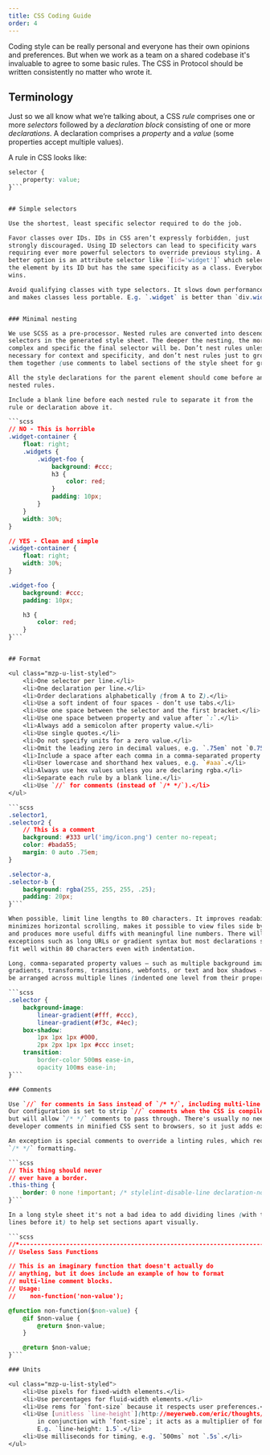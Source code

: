 ```yaml
---
title: CSS Coding Guide
order: 4
---
```


Coding style can be really personal and everyone has their own opinions
and preferences. But when we work as a team on a shared codebase it's
invaluable to agree to some basic rules. The CSS in Protocol should be
written consistently no matter who wrote it.


## Terminology

Just so we all know what we’re talking about, a CSS *rule* comprises one
or more *selectors* followed by a *declaration block* consisting of one
or more *declarations*. A declaration comprises a *property* and a *value*
(some properties accept multiple values).

A rule in CSS looks like:

```css
selector {
    property: value;
}```


## Simple selectors

Use the shortest, least specific selector required to do the job.

Favor classes over IDs. IDs in CSS aren’t expressly forbidden, just
strongly discouraged. Using ID selectors can lead to specificity wars
requiring ever more powerful selectors to override previous styling. A
better option is an attribute selector like `[id='widget']` which selects
the element by its ID but has the same specificity as a class. Everybody
wins.

Avoid qualifying classes with type selectors. It slows down performance
and makes classes less portable. E.g. `.widget` is better than `div.widget`.


### Minimal nesting

We use SCSS as a pre-processor. Nested rules are converted into descendent
selectors in the generated style sheet. The deeper the nesting, the more
complex and specific the final selector will be. Don’t nest rules unless
necessary for context and specificity, and don’t nest rules just to group
them together (use comments to label sections of the style sheet for grouping).

All the style declarations for the parent element should come before any
nested rules.

Include a blank line before each nested rule to separate it from the
rule or declaration above it.

```scss
// NO - This is horrible
.widget-container {
    float: right;
    .widgets {
        .widget-foo {
            background: #ccc;
            h3 {
                color: red;
            }
            padding: 10px;
        }
    }
    width: 30%;
}

// YES - Clean and simple
.widget-container {
    float: right;
    width: 30%;
}

.widget-foo {
    background: #ccc;
    padding: 10px;

    h3 {
        color: red;
    }
}```


## Format

<ul class="mzp-u-list-styled">
    <li>One selector per line.</li>
    <li>One declaration per line.</li>
    <li>Order declarations alphabetically (from A to Z).</li>
    <li>Use a soft indent of four spaces - don’t use tabs.</li>
    <li>Use one space between the selector and the first bracket.</li>
    <li>Use one space between property and value after `:`.</li>
    <li>Always add a semicolon after property value.</li>
    <li>Use single quotes.</li>
    <li>Do not specify units for a zero value.</li>
    <li>Omit the leading zero in decimal values, e.g. `.75em` not `0.75em`.</li>
    <li>Include a space after each comma in a comma-separated property list.</li>
    <li>User lowercase and shorthand hex values, e.g. `#aaa`.</li>
    <li>Always use hex values unless you are declaring rgba.</li>
    <li>Separate each rule by a blank line.</li>
    <li>Use `//` for comments (instead of `/* */`).</li>
</ul>

```scss
.selector1,
.selector2 {
    // This is a comment
    background: #333 url('img/icon.png') center no-repeat;
    color: #bada55;
    margin: 0 auto .75em;
}

.selector-a,
.selector-b {
    background: rgba(255, 255, 255, .25);
    padding: 20px;
}```

When possible, limit line lengths to 80 characters. It improves readability,
minimizes horizontal scrolling, makes it possible to view files side by side,
and produces more useful diffs with meaningful line numbers. There will be
exceptions such as long URLs or gradient syntax but most declarations should
fit well within 80 characters even with indentation.

Long, comma-separated property values – such as multiple background images,
gradients, transforms, transitions, webfonts, or text and box shadows – can
be arranged across multiple lines (indented one level from their property).

```scss
.selector {
    background-image:
        linear-gradient(#fff, #ccc),
        linear-gradient(#f3c, #4ec);
    box-shadow:
        1px 1px 1px #000,
        2px 2px 1px 1px #ccc inset;
    transition:
        border-color 500ms ease-in,
        opacity 100ms ease-in;
}```

### Comments

Use `//` for comments in Sass instead of `/* */`, including multi-line comment blocks.
Our configuration is set to strip `//` comments when the CSS is compiled and minified,
but will allow `/* */` comments to pass through. There's usually no need to include
developer comments in minified CSS sent to browsers, so it just adds extra bytes.

An exception is special comments to override a linting rules, which require the
`/* */` formatting.

```scss
// This thing should never
// ever have a border.
.this-thing {
    border: 0 none !important; /* stylelint-disable-line declaration-no-important */
}```

In a long style sheet it's not a bad idea to add dividing lines (with two blank
lines before it) to help set sections apart visually.

```scss
//*----------------------------------------------------------------------------*/
// Useless Sass Functions

// This is an imaginary function that doesn't actually do
// anything, but it does include an example of how to format
// multi-line comment blocks.
// Usage:
//    non-function('non-value');

@function non-function($non-value) {
    @if $non-value {
        @return $non-value;
    }

    @return $non-value;
}```

### Units

<ul class="mzp-u-list-styled">
    <li>Use pixels for fixed-width elements.</li>
    <li>Use percentages for fluid-width elements.</li>
    <li>Use rems for `font-size` because it respects user preferences.</li>
    <li>Use [unitless `line-height`](http://meyerweb.com/eric/thoughts/2006/02/08/unitless-line-heights/)
        in conjunction with `font-size`; it acts as a multiplier of font size.
        E.g. `line-height: 1.5`.</li>
    <li>Use milliseconds for timing, e.g. `500ms` not `.5s`.</li>
</ul>


